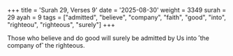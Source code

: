 +++
title = 'Surah 29, Verses 9'
date = '2025-08-30'
weight = 3349
surah = 29
ayah = 9
tags = ["admitted", "believe", "company", "faith", "good", "into", "righteou", "righteous", "surely"]
+++

Those who believe and do good will surely be admitted by Us into ˹the company of˺ the righteous.